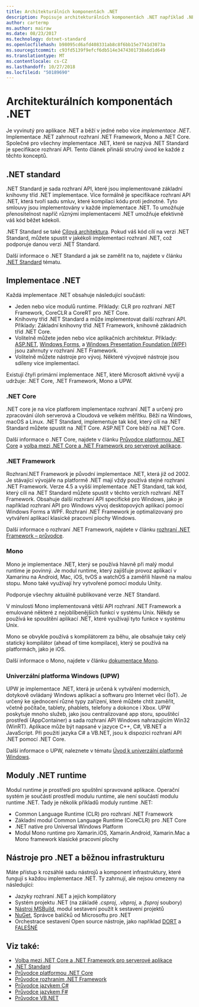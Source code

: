 ```yaml
---
title: Architekturálních komponentách .NET
description: Popisuje architekturálních komponentách .NET například .NET Standard, implementace .NET, moduly runtime .NET a nástroje.
author: cartermp
ms.author: mairaw
ms.date: 08/23/2017
ms.technology: dotnet-standard
ms.openlocfilehash: b98095cd6afd408331ab8c8f6bb15e7741d3073a
ms.sourcegitcommit: c93fd5139f9efcf6db514e3474301738a6d1d649
ms.translationtype: MT
ms.contentlocale: cs-CZ
ms.lasthandoff: 10/27/2018
ms.locfileid: "50189690"
---
```

# <a name="net-architectural-components"></a>Architekturálních komponentách .NET

Je vyvinutý pro aplikace .NET a běží v jedné nebo více *implementace .NET*.  Implementace .NET zahrnout rozhraní .NET Framework, Mono a .NET Core. Společné pro všechny implementace .NET, které se nazývá .NET Standard je specifikace rozhraní API. Tento článek přináší stručný úvod ke každé z těchto konceptů.

## <a name="net-standard"></a>.NET standard

.NET Standard je sada rozhraní API, které jsou implementované základní knihovny tříd .NET implementace. Více formálně je specifikace rozhraní API .NET, která tvoří sadu smluv, které kompilaci kódu proti jednotné. Tyto smlouvy jsou implementovány v každé implementace .NET. To umožňuje přenositelnost napříč různými implementacemi .NET umožňuje efektivně váš kód běžet kdekoli.

.NET Standard se také [Cílová architektura](glossary.md#target-framework). Pokud váš kód cílí na verzi .NET Standard, můžete spustit v jakékoli implementaci rozhraní .NET, což podporuje danou verzi .NET Standard.

Další informace o .NET Standard a jak se zaměřit na to, najdete v článku [.NET Standard](net-standard.md) tématu.

## <a name="net-implementations"></a>Implementace .NET

Každá implementace .NET obsahuje následující součásti:

- Jeden nebo více modulů runtime. Příklady: CLR pro rozhraní .NET Framework, CoreCLR a CoreRT pro .NET Core.
- Knihovny tříd .NET Standard a může implementovat další rozhraní API. Příklady: Základní knihovny tříd .NET Framework, knihovně základních tříd .NET Core.
- Volitelně můžete jeden nebo více aplikačních architektur. Příklady: [ASP.NET](https://www.asp.net/), [Windows Forms](../framework/winforms/windows-forms-overview.md), a [Windows Presentation Foundation (WPF)](../framework/wpf/index.md) jsou zahrnuty v rozhraní .NET Framework.
- Volitelně můžete nástroje pro vývoj. Některé vývojové nástroje jsou sdíleny více implementací.

Existují čtyři primární implementace .NET, které Microsoft aktivně vyvíjí a udržuje: .NET Core, .NET Framework, Mono a UPW.

### <a name="net-core"></a>.NET Core

.NET core je na více platforem implementace rozhraní .NET a určený pro zpracování úloh serverová a Cloudová ve velkém měřítku. Běží na Windows, macOS a Linux. .NET Standard, implementuje tak kód, který cílí na .NET Standard můžete spustit na .NET Core. ASP.NET Core běží na .NET Core. 

Další informace o .NET Core, najdete v článku [Průvodce platformou .NET Core](../core/index.md) a [volba mezi .NET Core a .NET Framework pro serverové aplikace](choosing-core-framework-server.md).

### <a name="net-framework"></a>.NET Framework

Rozhraní.NET Framework je původní implementace .NET, která již od 2002. Je stávající vývojáře na platformě .NET mají vždy používá stejné rozhraní .NET Framework. Verze 4.5 a vyšší implementace .NET Standard, tak kód, který cílí na .NET Standard můžete spustit v těchto verzích rozhraní .NET Framework. Obsahuje další rozhraní API specifické pro Windows, jako je například rozhraní API pro Windows vývoj desktopových aplikací pomocí Windows Forms a WPF. Rozhraní .NET Framework je optimalizovaný pro vytváření aplikací klasické pracovní plochy Windows.

Další informace o rozhraní .NET Framework, najdete v článku [rozhraní .NET Framework – průvodce](../framework/index.md).

### <a name="mono"></a>Mono

Mono je implementace .NET, který se používá hlavně při malý modul runtime je povinný. Je modul runtime, který zajišťuje provoz aplikací v Xamarinu na Android, Mac, iOS, tvOS a watchOS a zaměřili hlavně na malou stopu. Mono také využívají hry vytvořené pomocí modulu Unity.

Podporuje všechny aktuálně publikované verze .NET Standard.

V minulosti Mono implementovaná větší API rozhraní .NET Framework a emulované některé z nejoblíbenějších funkcí v systému Unix. Někdy se používá ke spouštění aplikací .NET, které využívají tyto funkce v systému Unix.

Mono se obvykle používá s kompilátorem za běhu, ale obsahuje taky celý statický kompilátor (ahead of time kompilace), který se používá na platformách, jako je iOS.

Další informace o Mono, najdete v článku [dokumentace Mono](https://www.mono-project.com/docs/).

### <a name="universal-windows-platform-uwp"></a>Univerzální platforma Windows (UPW)

UPW je implementace .NET, která je určená k vytváření moderních, dotykově ovládaný Windows aplikací a softwaru pro Internet věcí (IoT). Je určený ke sjednocení různé typy zařízení, které můžete chtít zaměřit, včetně počítače, tablety, phablets, telefony a dokonce i Xbox. UPW poskytuje mnoho služeb, jako jsou centralizované app storu, spouštěcí prostředí (AppContainer) a sada rozhraní API Windows nahrazujícím Win32 (WinRT). Aplikace může být napsané v jazyce C++, C#, VB.NET a JavaScript. Při použití jazyka C# a VB.NET, jsou k dispozici rozhraní API .NET pomocí .NET Core.

Další informace o UPW, naleznete v tématu [Úvod k univerzální platformě Windows](/windows/uwp/get-started/universal-application-platform-guide).

## <a name="net-runtimes"></a>Moduly .NET runtime

Modul runtime je prostředí pro spuštění spravované aplikace. Operační systém je součástí prostředí modulu runtime, ale není součástí modulu runtime .NET. Tady je několik příkladů moduly runtime .NET:

- Common Language Runtime (CLR) pro rozhraní .NET Framework
- Základní modul Common Language Runtime (CoreCLR) pro .NET Core
- .NET native pro Universal Windows Platform 
- Modul Mono runtime pro Xamarin.iOS, Xamarin.Android, Xamarin.Mac a Mono framework klasické pracovní plochy

## <a name="net-tooling-and-common-infrastructure"></a>Nástroje pro .NET a běžnou infrastrukturu

Máte přístup k rozsáhlé sadu nástrojů a komponent infrastruktury, které fungují s každou implementace .NET. Ty zahrnují, ale nejsou omezeny na následující:

- Jazyky rozhraní .NET a jejich kompilátory
- Systém projektu .NET (na základě *.csproj*, *.vbproj*, a *.fsproj* soubory)
- [Nástroj MSBuild](/visualstudio/msbuild/msbuild), modul sestavení použít k sestavení projektů
- [NuGet](/nuget/), Správce balíčků od Microsoftu pro .NET
- Orchestrace sestavení Open source nástroje, jako například [DORT](https://cakebuild.net/) a [FALEŠNÉ](https://fake.build/)

## <a name="see-also"></a>Viz také:

- [Volba mezi .NET Core a .NET Framework pro serverové aplikace](choosing-core-framework-server.md)   
- [.NET Standard](net-standard.md)  
- [Průvodce platformou .NET Core](../core/index.md)  
- [Průvodce rozhraním .NET Framework](../framework/index.md)  
- [Průvodce jazykem C#](../csharp/index.md)  
- [Průvodce jazykem F#](../fsharp/index.md)  
- [Průvodce VB.NET](../visual-basic/index.md)  
